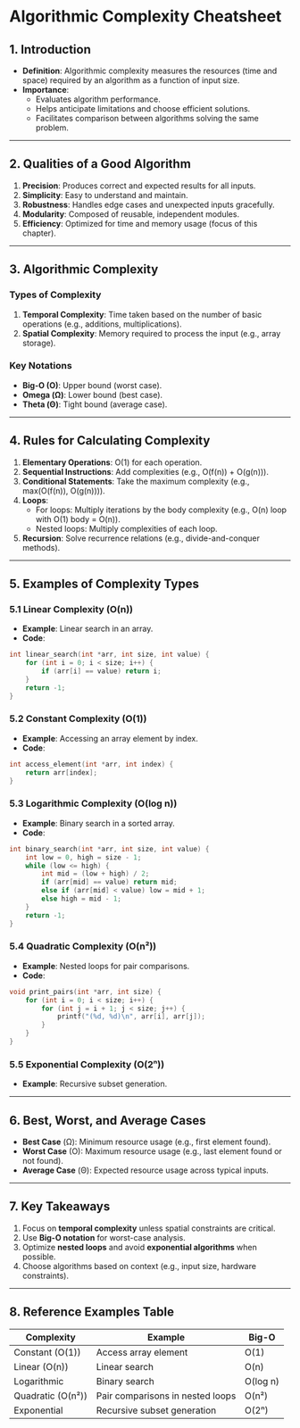 # Algorithmic Complexity Cheatsheet

## 1. Introduction
- **Definition**: Algorithmic complexity measures the resources (time and space) required by an algorithm as a function of input size.
- **Importance**:
  - Evaluates algorithm performance.
  - Helps anticipate limitations and choose efficient solutions.
  - Facilitates comparison between algorithms solving the same problem.

---

## 2. Qualities of a Good Algorithm
1. **Precision**: Produces correct and expected results for all inputs.
2. **Simplicity**: Easy to understand and maintain.
3. **Robustness**: Handles edge cases and unexpected inputs gracefully.
4. **Modularity**: Composed of reusable, independent modules.
5. **Efficiency**: Optimized for time and memory usage (focus of this chapter).

---

## 3. Algorithmic Complexity
### Types of Complexity
1. **Temporal Complexity**: Time taken based on the number of basic operations (e.g., additions, multiplications).
2. **Spatial Complexity**: Memory required to process the input (e.g., array storage).

### Key Notations
- **Big-O (O)**: Upper bound (worst case).
- **Omega (Ω)**: Lower bound (best case).
- **Theta (Θ)**: Tight bound (average case).

---

## 4. Rules for Calculating Complexity
1. **Elementary Operations**: O(1) for each operation.
2. **Sequential Instructions**: Add complexities (e.g., O(f(n)) + O(g(n))).
3. **Conditional Statements**: Take the maximum complexity (e.g., max(O(f(n)), O(g(n)))).
4. **Loops**:
   - For loops: Multiply iterations by the body complexity (e.g., O(n) loop with O(1) body = O(n)).
   - Nested loops: Multiply complexities of each loop.
5. **Recursion**: Solve recurrence relations (e.g., divide-and-conquer methods).

---

## 5. Examples of Complexity Types
### 5.1 Linear Complexity (O(n))
- **Example**: Linear search in an array.
- **Code**:
```c
int linear_search(int *arr, int size, int value) {
    for (int i = 0; i < size; i++) {
        if (arr[i] == value) return i;
    }
    return -1;
}
```

### 5.2 Constant Complexity (O(1))
- **Example**: Accessing an array element by index.
- **Code**:
```c
int access_element(int *arr, int index) {
    return arr[index];
}
```

### 5.3 Logarithmic Complexity (O(log n))
- **Example**: Binary search in a sorted array.
- **Code**:
```c
int binary_search(int *arr, int size, int value) {
    int low = 0, high = size - 1;
    while (low <= high) {
        int mid = (low + high) / 2;
        if (arr[mid] == value) return mid;
        else if (arr[mid] < value) low = mid + 1;
        else high = mid - 1;
    }
    return -1;
}
```

### 5.4 Quadratic Complexity (O(n²))
- **Example**: Nested loops for pair comparisons.
- **Code**:
```c
void print_pairs(int *arr, int size) {
    for (int i = 0; i < size; i++) {
        for (int j = i + 1; j < size; j++) {
            printf("(%d, %d)\n", arr[i], arr[j]);
        }
    }
}
```

### 5.5 Exponential Complexity (O(2ⁿ))
- **Example**: Recursive subset generation.

---

## 6. Best, Worst, and Average Cases
- **Best Case** (Ω): Minimum resource usage (e.g., first element found).
- **Worst Case** (O): Maximum resource usage (e.g., last element found or not found).
- **Average Case** (Θ): Expected resource usage across typical inputs.

---

## 7. Key Takeaways
1. Focus on **temporal complexity** unless spatial constraints are critical.
2. Use **Big-O notation** for worst-case analysis.
3. Optimize **nested loops** and avoid **exponential algorithms** when possible.
4. Choose algorithms based on context (e.g., input size, hardware constraints).

---

## 8. Reference Examples Table
| Complexity      | Example                              | Big-O   |
|-----------------|--------------------------------------|---------|
| Constant (O(1)) | Access array element                | O(1)    |
| Linear (O(n))   | Linear search                       | O(n)    |
| Logarithmic     | Binary search                       | O(log n)|
| Quadratic (O(n²)) | Pair comparisons in nested loops  | O(n²)   |
| Exponential     | Recursive subset generation         | O(2ⁿ) |

